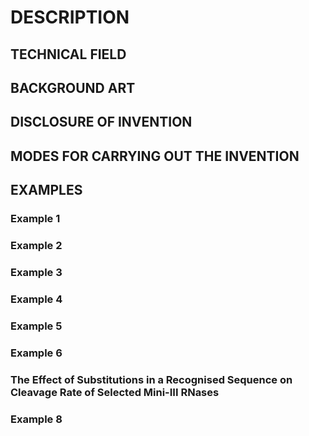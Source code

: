 # DESCRIPTION

## TECHNICAL FIELD

## BACKGROUND ART

## DISCLOSURE OF INVENTION

## MODES FOR CARRYING OUT THE INVENTION

## EXAMPLES

### Example 1

### Example 2

### Example 3

### Example 4

### Example 5

### Example 6

### The Effect of Substitutions in a Recognised Sequence on Cleavage Rate of Selected Mini-III RNases

### Example 8

